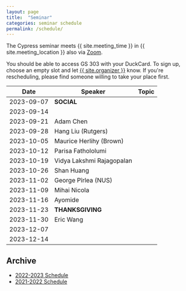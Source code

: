 ```yaml
---
layout: page
title:  "Seminar"
categories: seminar schedule
permalink: /schedule/
---
```


<link rel="stylesheet" href="{{ "/assets/schedule.css" | relative_url }}">

The Cypress seminar meets {{ site.meeting_time }} in {{ site.meeting_location }} also via [Zoom](https://stevens.zoom.us/j/96042392165).

You should be able to access GS 303 with your DuckCard. To sign up,
choose an empty slot and let <a id="contact" href="mailto:{{
site.email }}">{{ site.organizer }}</a> know. If you're rescheduling, please
find someone willing to take your place first.

| Date       | Speaker                               | Topic |
| ---------- | ------------------------------------- | ------------------------------------------------- |
| 2023-09-07 | **SOCIAL** | | 
| 2023-09-14 | | |
| 2023-09-21 | Adam Chen | |
| 2023-09-28 | Hang Liu (Rutgers) | |
| 2023-10-05 | Maurice Herlihy (Brown) | |
| 2023-10-12 | Parisa Fathololumi| |
| 2023-10-19 | Vidya Lakshmi Rajagopalan | |
| 2023-10-26 | Shan Huang | |
| 2023-11-02 | George Pîrlea (NUS) | |
| 2023-11-09 | Mihai Nicola | |
| 2023-11-16 | Ayomide | |
| 2023-11-23 | **THANKSGIVING** | |
| 2023-11-30 | Eric Wang | |
| 2023-12-07 | | |
| 2023-12-14 | | |

## Archive

- [2022-2023 Schedule](2022_2023)
- [2021-2022 Schedule](2021_2022)
